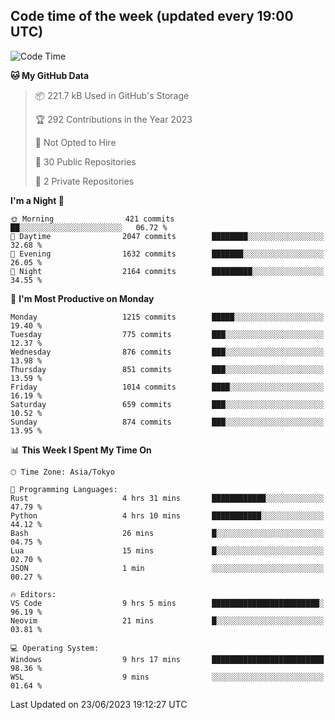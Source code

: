 ## Code time of the week (updated every 19:00 UTC)

<!--START_SECTION:waka-->
![Code Time](http://img.shields.io/badge/Code%20Time-1%2C889%20hrs%2031%20mins-blue)

**🐱 My GitHub Data** 

> 📦 221.7 kB Used in GitHub's Storage 
 > 
> 🏆 292 Contributions in the Year 2023
 > 
> 🚫 Not Opted to Hire
 > 
> 📜 30 Public Repositories 
 > 
> 🔑 2 Private Repositories 
 > 
**I'm a Night 🦉** 

```text
🌞 Morning                421 commits         ██░░░░░░░░░░░░░░░░░░░░░░░   06.72 % 
🌆 Daytime                2047 commits        ████████░░░░░░░░░░░░░░░░░   32.68 % 
🌃 Evening                1632 commits        ███████░░░░░░░░░░░░░░░░░░   26.05 % 
🌙 Night                  2164 commits        █████████░░░░░░░░░░░░░░░░   34.55 % 
```
📅 **I'm Most Productive on Monday** 

```text
Monday                   1215 commits        █████░░░░░░░░░░░░░░░░░░░░   19.40 % 
Tuesday                  775 commits         ███░░░░░░░░░░░░░░░░░░░░░░   12.37 % 
Wednesday                876 commits         ███░░░░░░░░░░░░░░░░░░░░░░   13.98 % 
Thursday                 851 commits         ███░░░░░░░░░░░░░░░░░░░░░░   13.59 % 
Friday                   1014 commits        ████░░░░░░░░░░░░░░░░░░░░░   16.19 % 
Saturday                 659 commits         ███░░░░░░░░░░░░░░░░░░░░░░   10.52 % 
Sunday                   874 commits         ███░░░░░░░░░░░░░░░░░░░░░░   13.95 % 
```


📊 **This Week I Spent My Time On** 

```text
🕑︎ Time Zone: Asia/Tokyo

💬 Programming Languages: 
Rust                     4 hrs 31 mins       ████████████░░░░░░░░░░░░░   47.79 % 
Python                   4 hrs 10 mins       ███████████░░░░░░░░░░░░░░   44.12 % 
Bash                     26 mins             █░░░░░░░░░░░░░░░░░░░░░░░░   04.75 % 
Lua                      15 mins             █░░░░░░░░░░░░░░░░░░░░░░░░   02.70 % 
JSON                     1 min               ░░░░░░░░░░░░░░░░░░░░░░░░░   00.27 % 

🔥 Editors: 
VS Code                  9 hrs 5 mins        ████████████████████████░   96.19 % 
Neovim                   21 mins             █░░░░░░░░░░░░░░░░░░░░░░░░   03.81 % 

💻 Operating System: 
Windows                  9 hrs 17 mins       █████████████████████████   98.36 % 
WSL                      9 mins              ░░░░░░░░░░░░░░░░░░░░░░░░░   01.64 % 
```


 Last Updated on 23/06/2023 19:12:27 UTC
<!--END_SECTION:waka-->